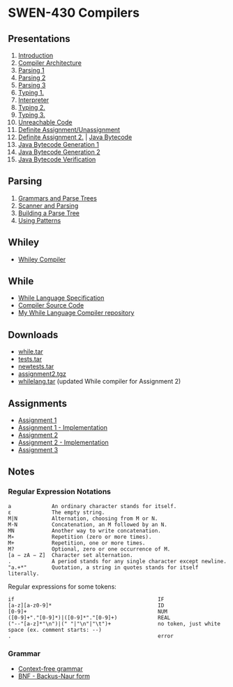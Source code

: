 # SWEN-430 Compilers

## Presentations

1. [Introduction](presentations/01-introduction.pdf)
2. [Compiler Architecture](presentations/02-while-language.pdf)
3. [Parsing 1](presentations/03-parsing-1.pdf)
4. [Parsing 2](presentations/04-parsing-2.pdf)
5. [Parsing 3](presentations/05-parsing-3.pdf)
6. [Typing 1.](presentations/06-typing-1.pdf)
7. [Interpreter](presentations/07-interpreter.pdf)
8. [Typing 2.](presentations/08-typing-2.pdf)
9. [Typing 3.](presentations/09-typing-3.pdf)
10. [Unreachable Code](presentations/10-unreachable-code.pdf)
11. [Definite Assignment/Unassignment](presentations/11-definite-assignment.pdf)
12. [Definite Assignment 2.](presentations/12-definite-assignment.pdf) | [Java Bytecode](presentations/12b-java-bytecode.pdf)
13. [Java Bytecode Generation 1](presentations/13-bytecode-generation-1.pdf)
14. [Java Bytecode Generation 2](presentations/14-bytecode-generation-2.pdf)
15. [Java Bytecode Verification](presentations/15-bytecode-verification.pdf)

## Parsing

1. [Grammars and Parse Trees](parsing-presentations/20-parsing-1-of-4.pdf)
2. [Scanner and Parsing](parsing-presentations/21-parsing-2-of-4.pdf)
3. [Building a Parse Tree](parsing-presentations/22-parsing-3-of-4.pdf)
4. [Using Patterns](parsing-presentations/23-parsing-4-of-4.pdf)

## Whiley

- [Whiley Compiler](https://github.com/Whiley/WhileyCompiler)

## While

- [While Language Specification](while/while-language-specification.pdf)
- [Compiler Source Code](while/compiler)
- [My While Language Compiler repository](https://github.com/zoltan-nz/while-lang-compiler)

## Downloads

- [while.tar](downloads/while.tar)
- [tests.tar](downloads/tests.tar)
- [newtests.tar](downloads/newtests.tar)
- [assignment2.tgz](downloads/assignment2.tgz)
- [whilelang.tar](downloads/whilelang.tar) (updated While compiler for Assignment 2)

## Assignments

- [Assignment 1](assignments/assignment-1.pdf)
- [Assignment 1 - Implementation](https://github.com/zoltan-nz/while-lang-compiler/blob/master/docs/assignment-1-notes.md)
- [Assignment 2](assignments/assignment-2.pdf)
- [Assignment 2 - Implementation](https://github.com/zoltan-nz/while-lang-compiler/blob/master/docs/assignment-2-notes.md)
- [Assignment 3](assignments/assignment-3.pdf)

## Notes

### Regular Expression Notations

```
a             An ordinary character stands for itself.
ε             The empty string.
M|N           Alternation, choosing from M or N.
M·N           Concatenation, an M followed by an N.
MN            Another way to write concatenation.
M∗            Repetition (zero or more times).
M+            Repetition, one or more times.
M?            Optional, zero or one occurrence of M.
[a − zA − Z]  Character set alternation.
.             A period stands for any single character except newline.
"a.+*"        Quotation, a string in quotes stands for itself literally.
```

Regular expressions for some tokens:

```
if                                              IF
[a-z][a-z0-9]*                                  ID
[0-9]+                                          NUM
([0-9]+"."[0-9]*)|([0-9]*"."[0-9]+)             REAL
("--"[a-z]*"\n")|(" "|"\n"|"\t")+               no token, just white space (ex. comment starts: --)
.                                               error
```

### Grammar

- [Context-free grammar](https://en.wikipedia.org/wiki/Context-free_grammar)
- [BNF - Backus-Naur form](https://en.wikipedia.org/wiki/Backus%E2%80%93Naur_form)
